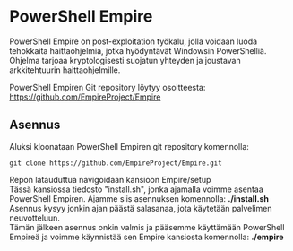 # PowerShell Empire
PowerShell Empire on post-exploitation työkalu, jolla voidaan luoda tehokkaita haittaohjelmia, jotka hyödyntävät Windowsin PowerShelliä.  
Ohjelma tarjoaa kryptologisesti suojatun yhteyden ja joustavan arkkitehtuurin haittaohjelmille.  

PowerShell Empiren Git repository löytyy osoitteesta: https://github.com/EmpireProject/Empire  


## Asennus  

Aluksi kloonataan PowerShell Empiren git repository komennolla:
```
git clone https://github.com/EmpireProject/Empire.git
```

Repon latauduttua navigoidaan kansioon Empire/setup  
Tässä kansiossa tiedosto "install.sh", jonka ajamalla voimme asentaa PowerShell Empiren.
Ajamme siis asennuksen komennolla: **./install.sh**
Asennus kysyy jonkin ajan päästä salasanaa, jota käytetään palvelimen neuvotteluun.  
Tämän jälkeen asennus onkin valmis ja pääsemme käyttämään PowerShell Empireä ja voimme käynnistää sen Empire kansiosta komennolla: **./empire**  

